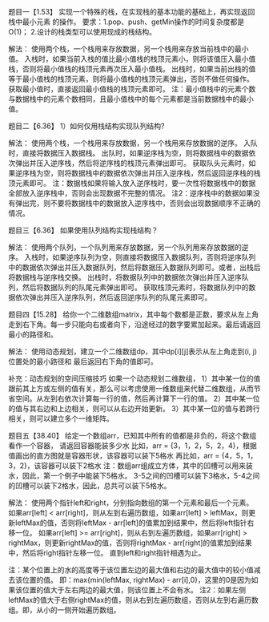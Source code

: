 题目一【1.53】
实现一个特殊的栈，在实现栈的基本功能的基础上，再实现返回栈中最小元素 的操作。 
要求：1.pop、push、getMin操作的时间复杂度都是O(1)；
2.设计的栈类型可以使用现成的栈结构。

解法：
使用两个栈，一个栈用来存放数据，另一个栈用来存放当前栈中的最小值。
入栈时，如果当前入栈的值比最小值栈的栈顶元素小，则将该值压入最小值栈，否则将最小值栈的栈顶元素再次压入最小值栈。
出栈时，如果当前出栈的值等于最小值栈的栈顶元素，则将最小值栈的栈顶元素弹出，否则不做任何操作。
获取最小值时，直接返回最小值栈的栈顶元素即可。
注：最小值栈中的元素个数与数据栈中的元素个数相同，且最小值栈中的每个元素都是当前数据栈中的最小值。

题目二【6.36】
1）如何仅用栈结构实现队列结构?

解法：
使用两个栈，一个栈用来存放数据，另一个栈用来存放数据的逆序。
入队时，直接将数据压入数据栈。
出队时，如果逆序栈为空，则将数据栈中的数据依次弹出并压入逆序栈，然后将逆序栈的栈顶元素弹出即可。
获取队头元素时，如果逆序栈为空，则将数据栈中的数据依次弹出并压入逆序栈，然后返回逆序栈的栈顶元素即可。
注：数据栈如果将输入放入逆序栈时，要一次性将数据栈中的数据全部放入逆序栈中，否则会出现数据不完整的情况。
注2：逆序栈中的数据如果没有弹出完，则不要将数据栈中的数据放入逆序栈中，否则会出现数据顺序不正确的情况。

题目三【6.36】
如果使用队列结构实现栈结构？

解法：
使用两个队列，一个队列用来存放数据，另一个队列用来存放数据的逆序。
入栈时，如果逆序队列为空，则直接将数据压入数据队列，否则将逆序队列中的数据依次弹出并压入数据队列，然后将数据压入数据队列即可。或者，出栈后将数据栈与逆序栈交换。
出栈时，将数据队列中的数据依次弹出并压入逆序队列，然后将数据队列的队尾元素弹出即可。
获取栈顶元素时，将数据队列中的数据依次弹出并压入逆序队列，然后返回逆序队列的队尾元素即可。

题目四【15.28】 
给你一个二维数组matrix，其中每个数都是正数，要求从左上角走到右下角。每一步只能向右或者向下，沿途经过的数字要累加起来。最后请返回最小的路径和。

解法：
使用动态规划，建立一个二维数组dp，其中dp[i][j]表示从左上角走到(i, j)位置处的最小路径和
最后返回右下角的值即可。

补充：动态规划的空间压缩技巧
如果一个动态规划二维数组，
1）其中某一位的值跟前其上方或左侧的值有关，那么可以考虑使用一维数组来代替二维数组，从而节省空间。从左到右依次计算每一行的值，然后再计算下一行的值。
2）其中某一位的值与其右边和上边相关，则可以从右边开始更新。
3）其中某一位的值与若跨行相关，则可以建立多个一维矩阵。

题目五【38.40】
给定一个数组arr，已知其中所有的值都是非负的，将这个数组看作一个容器， 请返回容器能装多少水
比如，arr = {3，1，2，5，2，4}，根据值画出的直方图就是容器形状，该容器可以装下5格水
再比如，arr = {4，5，1，3，2}，该容器可以装下2格水
注：数组arr组成立方体，其中的凹槽可以用来装水，因此，第一个例子中能装下5格水。 3-5之间的凹槽可以装下3格水，5-4之间的凹槽可以装下2格水，因此，总共可以装下5格水。

解法：
使用两个指针left和right，分别指向数组的第一个元素和最后一个元素。
如果arr[left] < arr[right]，则从左到右遍历数组，如果arr[left] > leftMax，则更新leftMax的值，否则将leftMax - arr[left]的值累加到结果中，然后将left指针右移一位。
如果arr[left] >= arr[right]，则从右到左遍历数组，如果arr[right] > rightMax，则更新rightMax的值，否则将rightMax - arr[right]的值累加到结果中，然后将right指针左移一位。
直到left和right指针相遇为止。

注：某个位置上的水的高度等于该位置左边的最大值和右边的最大值中的较小值减去该位置的值。
即：max{min(leftMax, rightMax) - arr[i],0}，这里的0是因为如果该位置的值大于左右两边的最大值，则该位置上不会有水。
注2：如果左侧leftMax的值大于右侧rightMax的值，则从右到左遍历数组，否则从左到右遍历数组。即，从小的一侧开始遍历数组。
